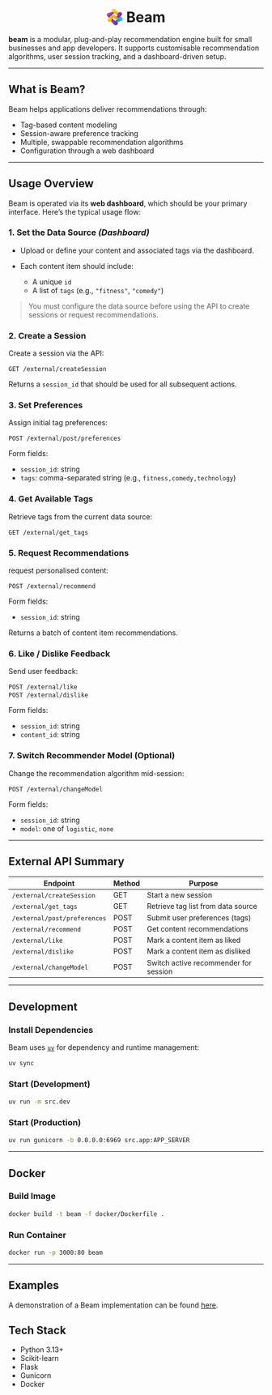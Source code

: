 <h1 style="text-align: center; line-height: 1;">
  <img src="static/img/logo.png" width="32" height="33" style="vertical-align: middle;">
  <span style="vertical-align: middle;">Beam</span>
</h1>



**beam** is a modular, plug-and-play recommendation engine built for small 
businesses and app developers. 
It supports customisable recommendation algorithms, user session tracking, 
and a dashboard-driven setup.

---

## What is Beam?

Beam helps applications deliver recommendations through:

* Tag-based content modeling
* Session-aware preference tracking
* Multiple, swappable recommendation algorithms
* Configuration through a web dashboard

---

## Usage Overview

Beam is operated via its **web dashboard**, which should be your primary interface.
Here’s the typical usage flow:

### 1. **Set the Data Source** *(Dashboard)*

* Upload or define your content and associated tags via the dashboard.
* Each content item should include:

  * A unique `id`
  * A list of `tags` (e.g., `"fitness"`, `"comedy"`)

> You must configure the data source before using the API to create sessions 
or request recommendations.

### 2. **Create a Session**

Create a session via the API:

```http
GET /external/createSession
```

Returns a `session_id` that should be used for all subsequent actions.

### 3. **Set Preferences**

Assign initial tag preferences:

```http
POST /external/post/preferences
```

Form fields:
* `session_id`: string
* `tags`: comma-separated string (e.g., `fitness,comedy,technology`)

### 4. **Get Available Tags**

Retrieve tags from the current data source:

```http
GET /external/get_tags
```

### 5. **Request Recommendations**

request personalised content:

```http
POST /external/recommend
```

Form fields:

* `session_id`: string

Returns a batch of content item recommendations.

### 6. **Like / Dislike Feedback**

Send user feedback:

```http
POST /external/like
POST /external/dislike
```

Form fields:

* `session_id`: string
* `content_id`: string

### 7. **Switch Recommender Model (Optional)**

Change the recommendation algorithm mid-session:

```http
POST /external/changeModel
```

Form fields:
* `session_id`: string
* `model`: one of `logistic`, `none`

---

## External API Summary

| Endpoint                     | Method | Purpose                               |
| ---------------------------- | ------ | ------------------------------------- |
| `/external/createSession`    | GET    | Start a new session                   |
| `/external/get_tags`         | GET    | Retrieve tag list from data source    |
| `/external/post/preferences` | POST   | Submit user preferences (tags)        |
| `/external/recommend`        | POST   | Get content recommendations           |
| `/external/like`             | POST   | Mark a content item as liked          |
| `/external/dislike`          | POST   | Mark a content item as disliked       |
| `/external/changeModel`      | POST   | Switch active recommender for session |

---

## Development

### Install Dependencies

Beam uses [`uv`](https://github.com/astral-sh/uv) for dependency and 
runtime management:

```bash
uv sync
```

### Start (Development)

```bash
uv run -m src.dev
```

### Start (Production)

```bash
uv run gunicorn -b 0.0.0.0:6969 src.app:APP_SERVER
```

---

## Docker

### Build Image

```bash
docker build -t beam -f docker/Dockerfile .
```

### Run Container

```bash
docker run -p 3000:80 beam
```

---

## Examples
A demonstration of a Beam implementation can be found [here](https://github.com/pgxtips/beam-demo).


## Tech Stack

* Python 3.13+
* Scikit-learn
* Flask
* Gunicorn
* Docker
